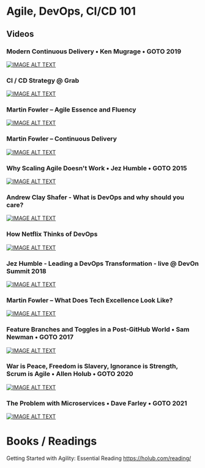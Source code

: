 # Agile, DevOps, CI/CD 101

## Videos

### Modern Continuous Delivery • Ken Mugrage • GOTO 2019
[![IMAGE ALT TEXT](http://img.youtube.com/vi/w008iz_UwDk/0.jpg)](https://www.youtube.com/watch?v=w008iz_UwDk "Modern Continuous Delivery • Ken Mugrage • GOTO 2019")


### CI / CD Strategy @ Grab
[![IMAGE ALT TEXT](http://img.youtube.com/vi/4RNvrg67wns/0.jpg)](https://www.youtube.com/watch?v=4RNvrg67wns&t=348s "CI / CD Strategy @ Grab")


### Martin Fowler – Agile Essence and Fluency
[![IMAGE ALT TEXT](http://img.youtube.com/vi/URlnxbaHhTs/0.jpg)](https://www.youtube.com/watch?v=URlnxbaHhTs&t=699s "Martin Fowler – Agile Essence and Fluency")


### Martin Fowler – Continuous Delivery
[![IMAGE ALT TEXT](http://img.youtube.com/vi/aoMfbgF2D_4/0.jpg)](https://www.youtube.com/watch?v=aoMfbgF2D_4&t=898s "Martin Fowler – Continuous Delivery")


### Why Scaling Agile Doesn't Work • Jez Humble • GOTO 2015
[![IMAGE ALT TEXT](http://img.youtube.com/vi/2zYxWEZ0gYg/0.jpg)](https://www.youtube.com/watch?v=2zYxWEZ0gYg&t=2319s "Why Scaling Agile Doesn't Work • Jez Humble • GOTO 2015")


### Andrew Clay Shafer - What is DevOps and why should you care?
[![IMAGE ALT TEXT](http://img.youtube.com/vi/SrmLySIUvpQ/0.jpg)](https://www.youtube.com/watch?v=SrmLySIUvpQ&t=13s "Andrew Clay Shafer - What is DevOps and why should you care?")


### How Netflix Thinks of DevOps
[![IMAGE ALT TEXT](http://img.youtube.com/vi/UTKIT6STSVM/0.jpg)](https://www.youtube.com/watch?v=UTKIT6STSVM&t=954s "How Netflix Thinks of DevOps")


### Jez Humble - Leading a DevOps Transformation - live @ DevOn Summit 2018
[![IMAGE ALT TEXT](http://img.youtube.com/vi/7anxCh-gUWo/0.jpg)](https://www.youtube.com/watch?v=7anxCh-gUWo&t=1s "Jez Humble - Leading a DevOps Transformation - live @ DevOn Summit 2018")


### Martin Fowler – What Does Tech Excellence Look Like?
[![IMAGE ALT TEXT](http://img.youtube.com/vi/Avs70dZ3Vlk/0.jpg)](https://www.youtube.com/watch?v=Avs70dZ3Vlk&t=1142s "Martin Fowler – What Does Tech Excellence Look Like?")


### Feature Branches and Toggles in a Post-GitHub World • Sam Newman • GOTO 2017
[![IMAGE ALT TEXT](http://img.youtube.com/vi/lqRQYEHAtpk/0.jpg)](https://www.youtube.com/watch?v=lqRQYEHAtpk "Feature Branches and Toggles in a Post-GitHub World • Sam Newman • GOTO 2017")


### War is Peace, Freedom is Slavery, Ignorance is Strength, Scrum is Agile • Allen Holub • GOTO 2020 
[![IMAGE ALT TEXT](http://img.youtube.com/vi/F42A3R28WMU/0.jpg)](https://www.youtube.com/watch?v=F42A3R28WMU "War is Peace, Freedom is Slavery, Ignorance is Strength, Scrum is Agile • Allen Holub • GOTO 2020 ")


### The Problem with Microservices • Dave Farley • GOTO 2021
[![IMAGE ALT TEXT](http://img.youtube.com/vi/V3NQt5KP7EM/0.jpg)](https://www.youtube.com/watch?v=V3NQt5KP7EM "The Problem with Microservices • Dave Farley • GOTO 2021")


# Books / Readings

Getting Started with Agility: Essential Reading
https://holub.com/reading/